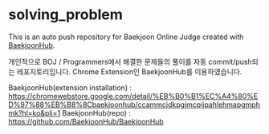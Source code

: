 # solving_problem
This is an auto push repository for Baekjoon Online Judge created with [BaekjoonHub](https://github.com/BaekjoonHub/BaekjoonHub).


개인적으로 BOJ / Programmers에서 해결한 문제들의 풀이를 자동 commit/push되는 레포지토리입니다. Chrome Extension인 BaekjoonHub를 이용하였습니다.

BaekjoonHub(extension installation) : https://chromewebstore.google.com/detail/%EB%B0%B1%EC%A4%80%ED%97%88%EB%B8%8Cbaekjoonhub/ccammcjdkpgjmcpijpahlehmapgmphmk?hl=ko&pli=1
BaekjoonHub(repo) : https://github.com/BaekjoonHub/BaekjoonHub
